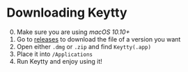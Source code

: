 # Downloading Keytty

0. Make sure you are using _macOS 10.10+_
1. Go to [releases](https://github.com/keytty/shelter/releases) to download the file of a version you want
2. Open either `.dmg` or `.zip` and find `Keytty(.app)` 
3. Place it into `/Applications`
5. Run Keytty and enjoy using it!
